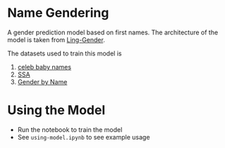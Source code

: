 # Name Gendering
A gender prediction model based on first names. The architecture of the model is
taken from [Ling-Gender](https://github.com/ksdkamesh99/Ling-Gender). 

The datasets used to train this model is
1. [celeb baby names](https://github.com/jcbain/celeb_baby_names/blob/master/data/NationalNames.csv)
2. [SSA](https://www.ssa.gov/oact/babynames/limits.html)
3. [Gender by Name](https://data.world/howarder/gender-by-name)

# Using the Model
- Run the notebook to train the model 
- See `using-model.ipynb` to see example usage

